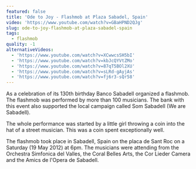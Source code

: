 ```yaml
---
featured: false
title: 'Ode to Joy - Flashmob at Plaza Sabadel, Spain'
video: 'https://www.youtube.com/watch?v=GBaHPND2QJg'
slug: ode-to-joy-flashmob-at-plaza-sabadel-spain
tags:
  - flashmob
quality: -1
alternativeVideos:
  - 'https://www.youtube.com/watch?v=XCwwcsSH5bI'
  - 'https://www.youtube.com/watch?v=kbJcQYVtZMo'
  - 'https://www.youtube.com/watch?v=87qT5BOl2XU'
  - 'https://www.youtube.com/watch?v=sLRd-gAyjAs'
  - 'https://www.youtube.com/watch?v=fj6r3-sQr58'
---
```

As a celebration of its 130th birthday Banco Sabadell organized a flashmob. The flashmob was performed by more than 100 musicians.
The bank with this event also supported the local campaign called Som Sabadell (We are Sabadell).

The whole performance was started by a little girl throwing a coin into the hat of a street musician. This was a coin spent exceptionally well. 

The flashmob took place in Sabadell, Spain on the placa de Sant Roc on a Saturday (19 May 2012) at 6pm.
The musicians were attending from the Orchestra Simfonica del Valles, the Coral Belles Arts, the Cor Lieder Camera and the Amics de l'Opera de Sabadell.
